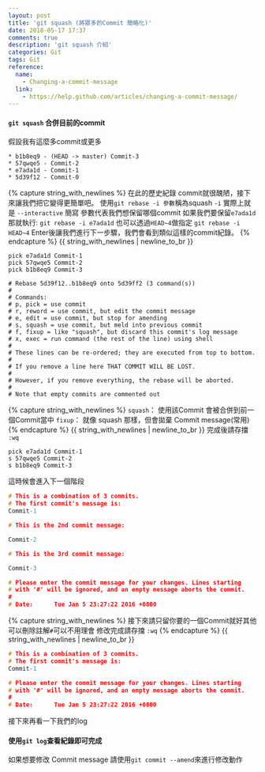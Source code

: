 ```yaml
---
layout: post
title: 'git squash (將眾多的Commit 簡略化)'
date: 2018-05-17 17:37
comments: true
description: 'git squash 介紹'
categories: Git
tags: Git
reference:
  name:
    - Changing-a-commit-message
  link:
    - https://help.github.com/articles/changing-a-commit-message/
---
```

#### `git squash` 合併目前的commit
假設我有這麼多commit或更多
```
* b1b8eq9 - (HEAD -> master) Commit-3
* 57qwqe5 - Commit-2
* e7ada1d - Commit-1
* 5d39f12 - Commit-0
```
{% capture string_with_newlines %}
在此的歷史紀錄 commit就很醜陋，接下來讓我們把它變得更簡單吧。
使用`git rebase -i 參數`稱為squash
`-i` 實際上就是 `--interactive` 簡寫 參數代表我們想保留哪個commit
如果我們要保留`e7ada1d`那就執行:
`git rebase -i e7ada1d`
也可以透過`HEAD~4`做指定
`git rebase -i HEAD~4`
Enter後讓我們進行下一步驟，我們會看到類似這樣的commit紀錄。
{% endcapture %}
{{ string_with_newlines | newline_to_br }}

```
pick e7ada1d Commit-1
pick 57qwqe5 Commit-2
pick b1b8eq9 Commit-3

# Rebase 5d39f12..b1b8eq9 onto 5d39ff2 (3 command(s))
#
# Commands:
# p, pick = use commit
# r, reword = use commit, but edit the commit message
# e, edit = use commit, but stop for amending
# s, squash = use commit, but meld into previous commit
# f, fixup = like "squash", but discard this commit's log message
# x, exec = run command (the rest of the line) using shell
#
# These lines can be re-ordered; they are executed from top to bottom.
#
# If you remove a line here THAT COMMIT WILL BE LOST.
#
# However, if you remove everything, the rebase will be aborted.
#
# Note that empty commits are commented out
```
{% capture string_with_newlines %}
`squash`： 使用該Commit 會被合併到前一個Commit當中
`fixup`： 就像 squash 那樣，但會拋棄 Commit message(常用)
{% endcapture %}
{{ string_with_newlines | newline_to_br }}
完成後請存擋 `:wq`
```
pick e7ada1d Commit-1
s 57qwqe5 Commit-2
s b1b8eq9 Commit-3
```
這時候會進入下一個階段
```c
# This is a combination of 3 commits.
# The first commit's message is:
Commit-1

# This is the 2nd commit message:

Commit-2

# This is the 3rd commit message:

Commit-3

# Please enter the commit message for your changes. Lines starting
# with '#' will be ignored, and an empty message aborts the commit.
#
# Date:      Tue Jan 5 23:27:22 2016 +0800
```
{% capture string_with_newlines %}
接下來請只留你要的一個Commit就好其他可以刪除註解`#`可以不用理會
修改完成請存擋 `:wq`
{% endcapture %}
{{ string_with_newlines | newline_to_br }}

```c
# This is a combination of 3 commits.
# The first commit's message is:
Commit-1

# Please enter the commit message for your changes. Lines starting
# with '#' will be ignored, and an empty message aborts the commit.
#
# Date:      Tue Jan 5 23:27:22 2016 +0800
```
接下來再看一下我們的log
#### 使用`git log`查看紀錄即可完成
如果想要修改 Commit message 請使用`git commit --amend`來進行修改動作